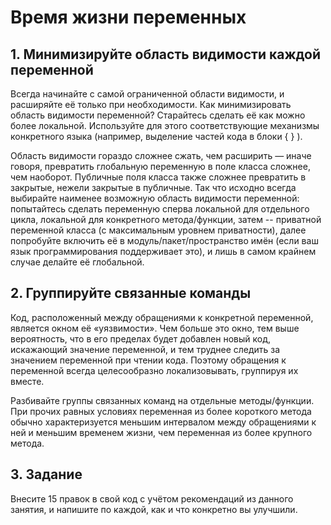 # Время жизни переменных
## 1. Минимизируйте область видимости каждой переменной
Всегда начинайте с самой ограниченной области видимости, и расширяйте её только при необходимости.
Как минимизировать область видимости переменной? Старайтесь сделать её как можно более локальной. Используйте для этого соответствующие механизмы конкретного языка (например, выделение частей кода в блоки { } ).

Область видимости гораздо сложнее сжать, чем расширить — иначе говоря, превратить глобальную переменную в поле класса сложнее, чем наоборот. Публичные поля класса также сложнее превратить в закрытые, нежели закрытые в публичные.
Так что исходно всегда выбирайте наименее возможную область видимости переменной: попытайтесь сделать переменную сперва локальной для отдельного цикла, локальной для конкретного метода/функции, затем -- приватной переменной класса (с максимальным уровнем приватности), далее попробуйте включить её в модуль/пакет/пространство имён (если ваш язык программирования поддерживает это), и лишь в самом крайнем случае делайте её глобальной.

## 2. Группируйте связанные команды
Код, расположенный между обращениями к конкретной переменной, является окном её «уязвимости». Чем больше это окно, тем выше вероятность, что в его пределах будет добавлен новый код, искажающий значение переменной, и тем труднее следить за значением переменной при чтении кода. Поэтому обращения к переменной всегда целесообразно локализовывать, группируя их вместе.

Разбивайте группы связанных команд на отдельные методы/функции. При прочих равных условиях переменная из более короткого метода обычно характеризуется меньшим интервалом между обращениями к ней и меньшим временем жизни, чем переменная из более крупного метода.

## 3. Задание
Внесите 15 правок в свой код с учётом рекомендаций из данного занятия, и напишите по каждой, как и что конкретно вы улучшили.
